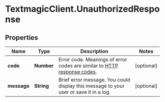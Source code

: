 # TextmagicClient.UnauthorizedResponse

## Properties
Name | Type | Description | Notes
------------ | ------------- | ------------- | -------------
**code** | **Number** | Error code. Meanings of error codes are similar to [HTTP response codes](https://en.wikipedia.org/wiki/List_of_HTTP_status_codes). | [optional] 
**message** | **String** | Brief error message. You could display this message to your user or save it in a log. | [optional] 


